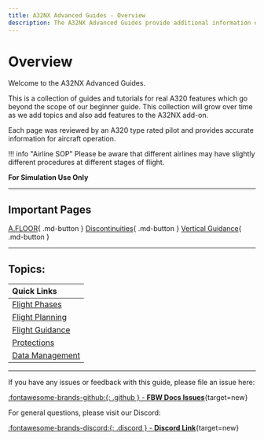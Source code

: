 ```yaml
---
title: A32NX Advanced Guides - Overview
description: The A32NX Advanced Guides provide additional information on how to operate the FlyByWire A32NX aircraft beyond the Beginner Guide.
---
```


<link rel="stylesheet" href="../../../stylesheets/toc-tables.css">

# Overview

Welcome to the A32NX Advanced Guides.

This is a collection of guides and tutorials for real A320 features which go beyond the scope of our beginner guide. This collection will grow over time as we add topics and also add features to the A32NX add-on.

Each page was reviewed by an A320 type rated pilot and provides accurate information for aircraft operation.

!!! info "Airline SOP"
    Please be aware that different airlines may have slightly different procedures at different stages of flight.

**For Simulation Use Only**

---

## Important Pages

[A.FLOOR](protections/afloor.md){ .md-button }
[Discontinuities](flight-planning/disco.md){ .md-button }
[Vertical Guidance](flight-guidance/vertical-guidance/overview.md){ .md-button }

---

## Topics:

| Quick Links                                    |
|:-----------------------------------------------|
| [Flight Phases](../../airliner/flight-phases.md)              |
| [Flight Planning](flight-planning/fixinfo.md)  |
| [Flight Guidance](flight-guidance/overview.md) |
| [Protections](protections/overview.md)         |
| [Data Management](data-management.md)          |

---

If you have any issues or feedback with this guide, please file an issue here:

[:fontawesome-brands-github:{: .github } -  **FBW Docs Issues**](https://github.com/flybywiresim/docs/issues){target=new}

For general questions, please visit our Discord:

[:fontawesome-brands-discord:{: .discord } - **Discord Link**](https://discord.gg/flybywire){target=new}

